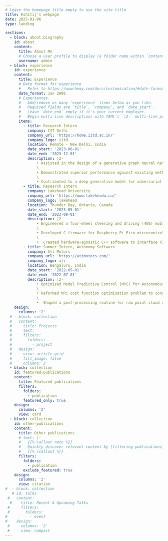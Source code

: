 ```yaml
---
# Leave the homepage title empty to use the site title
title: Kshitij's webpage
date: 2025-01-06
type: landing

sections:
  - block: about.biography
    id: about
    content:
      title: About Me
      # Choose a user profile to display (a folder name within `content/authors/`)
      username: admin
  - block: experience
    id: experience
    content:
      title: Experience
      # Date format for experience
      #   Refer to https://wowchemy.com/docs/customization/#date-format
      date_format: Jan 2006
      # Experiences.
      #   Add/remove as many `experience` items below as you like.
      #   Required fields are `title`, `company`, and `date_start`.
      #   Leave `date_end` empty if it's your current employer.
      #   Begin multi-line descriptions with YAML's `|2-` multi-line prefix.
      items:
        - title: Research Intern
          company: IIT Delhi
          company_url: 'https://home.iitd.ac.in/'
          company_logo: iitd
          location: Remote - New Delhi, India
          date_start: '2023-08-01'
          date_end: '2023-12-01'
          description: |2-
              • Assisted in the design of a generative graph neural network enhanced with topological regularization, to improve SLAM for autonomous driving by removing dynamic objects from sparse LiDAR point clouds.
              \
              • Demonstrated superior performance against existing methods (44% lower Chamfer Distance than state-of-the-art) in three real-world and simulated datasets, against five distance metrics with 32 times sparse LiDAR scans.
              \
              • Contributed to a deep generative model for adversarial point injections on LiDAR scans, demonstrating superior performance in degrading map quality without compromising scan integrity on KITTI and CARLA-64 datasets.
        - title: Research Intern
          company: Lakehead University
          company_url: 'https://www.lakeheadu.ca/'
          company_logo: lakehead
          location: Thunder Bay, Ontario, Canada
          date_start: '2023-05-01'
          date_end: '2023-08-01'
          description: |2-
              • Engineered a four-wheel steering and driving (4WS) mobile robot platform using Design for Assembly (DFA) techniques, resulting in a modular and easily maintainable platform for kinodynamic navigation algorithm development.
              \
              • Developed C firmware for Raspberry Pi Pico microcontrollers, and integrated PID control to actuators and enabling joint state data collection and velocity feedback, enhancing navigational accuracy in unstructured environments.
              \
              •  Created hardware-agnostic C++ software to interface PID angle and velocity controllers using the ROS Control framework via serial communication, leading to general middleware suitable to any 4WS robot platform.
        - title: Summer Intern, Autonomy Software
          company: Ati Motors
          company_url: 'https://atimotors.com/'
          company_logo: ati
          location: Bengaluru, India
          date_start: '2022-05-01'
          date_end: '2022-07-01'
          description: |2-
              • Optimized Model Predictive Control (MPC) for Autonomous Mobile Robots (AMR) to achieve a 3x reduction in the turning radius, enabling sharp turns and in-place manoeuvres for space-constrained industrial units.
              \
              • Reformed MPC cost function optimization problem to consider physical motor constraints and latency, redesigned Jacobian matrix to speed up the solution compute time and validated it with comprehensive on-site testing.
              \
              •  Shaped a post-processing routine for raw point cloud and IMU data in Rosbags for easy integration and validation of state-of-the-art 3D-LiDAR-based SLAM algorithms on real-world datasets of warehouses and shop floors.
    design:
      columns: '2'
  # - block: collection
  #   content:
  #     title: Projects
  #     text: 
  #     filters:
  #       folders:
  #         - project
  #   design:
  #     view: article-grid
  #     fill_image: false
  #     columns: 3
  - block: collection
    id: featured-publications
    content:
      title: Featured publications
      filters:
        folders:
          - publication
        featured_only: true
    design:
      columns: '2'
      view: card
  - block: collection
    id: other-publications
    content:
      title: Other publications
      # text: |-
      #   {{% callout note %}}
      #   Quickly discover relevant content by [filtering publications](./publication/).
      #   {{% /callout %}}
      filters:
        folders:
          - publication
        exclude_featured: true
    design:
      columns: '2'
      view: citation
#  - block: collection
   # id: talks
 #   content:
  #    title: Recent & Upcoming Talks
 #     filters:
 #       folders:
#          - event
#    design:
 #     columns: '2'
 #     view: compact
---
```

